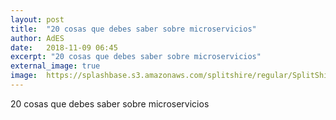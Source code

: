 ```yaml
---
layout: post
title:  "20 cosas que debes saber sobre microservicios"
author: AdES
date:   2018-11-09 06:45
excerpt: "20 cosas que debes saber sobre microservicios"
external_image: true
image:  https://splashbase.s3.amazonaws.com/splitshire/regular/SplitShire_TORINO_13771-768x506.jpg
---
```

20 cosas que debes saber sobre microservicios